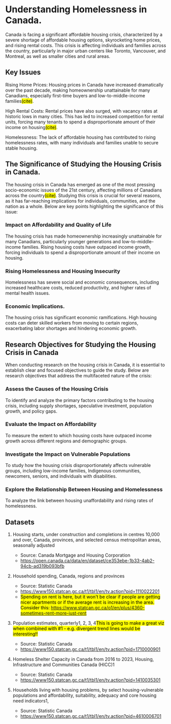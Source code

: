 # Understanding Homelessness in Canada.

Canada is facing a significant affordable housing crisis, characterized by a severe shortage of affordable housing options, skyrocketing home prices, and rising rental costs. This crisis is affecting individuals and families across the country, particularly in major urban centers like Toronto, Vancouver, and Montreal, as well as smaller cities and rural areas.

## Key Issues

Rising Home Prices: Housing prices in Canada have increased dramatically over the past decade, making homeownership unattainable for many Canadians, especially first-time buyers and low-to-middle-income families<mark>(cite)</mark>.

High Rental Costs: Rental prices have also surged, with vacancy rates at historic lows in many cities. This has led to increased competition for rental units, forcing many tenants to spend a disproportionate amount of their income on housing<mark>(cite)</mark>.

Homelessness: The lack of affordable housing has contributed to rising homelessness rates, with many individuals and families unable to secure stable housing.

## The Significance of Studying the Housing Crisis in Canada.

The housing crisis in Canada has emerged as one of the most pressing socio-economic issues of the 21st century, affecting millions of Canadians across the country<mark>(cite)</mark>. Studying this crisis is crucial for several reasons, as it has far-reaching implications for individuals, communities, and the nation as a whole. Below are key points highlighting the significance of this issue:

### Impact on Affordability and Quality of Life
The housing crisis has made homeownership increasingly unattainable for many Canadians, particularly younger generations and low-to-middle-income families. Rising housing costs have outpaced income growth, forcing individuals to spend a disproportionate amount of their income on housing.

### Rising Homelessness and Housing Insecurity

Homelessness has severe social and economic consequences, including increased healthcare costs, reduced productivity, and higher rates of mental health issues.

### Economic Implications.

The housing crisis has significant economic ramifications. High housing costs can deter skilled workers from moving to certain regions, exacerbating labor shortages and hindering economic growth.

## Research Objectives for Studying the Housing Crisis in Canada

When conducting research on the housing crisis in Canada, it is essential to establish clear and focused objectives to guide the study. Below are research objectives that address the multifaceted nature of the crisis:

### Assess the Causes of the Housing Crisis
To identify and analyze the primary factors contributing to the housing crisis, including supply shortages, speculative investment, population growth, and policy gaps.

### Evaluate the Impact on Affordability
To measure the extent to which housing costs have outpaced income growth across different regions and demographic groups.

### Investigate the Impact on Vulnerable Populations
To study how the housing crisis disproportionately affects vulnerable groups, including low-income families, Indigenous communities, newcomers, seniors, and individuals with disabilities.

### Explore the Relationship Between Housing and Homelessness
To analyze the link between housing unaffordability and rising rates of homelessness.

<!--
<mark>you can cut this below since it is repeating the README</mark>
## Key Performance Indicators (KPIs) for researching

#  Housing Affordability Index (HAI) 
Measures the ratio of average housing prices to median household income, indicating how affordable housing is in different regions. A higher ratio suggests greater affordability challenges.
# Rental Vacancy Rate 
Tracks the percentage of available rental units in a given area. A lower vacancy rate signals increased demand and potential housing shortages.
# Homelessness Rate per 1,000 People 
Monitors the number of homeless individuals per 1,000 residents, reflecting the severity of housing insecurity and affordability issues.
# Average Monthly Rent Increase (%) 
Measures the year-over-year percentage increase in rental prices, showing trends in rental market inflation and potential financial strain on tenants
# New Housing Starts & Completions 
Tracks the number of new residential construction projects and completed housing units, providing insight into whether supply is keeping pace with demand.-->

## Datasets

1. Housing starts, under construction and completions in centres 10,000 and over, Canada, provinces, and selected census metropolitan areas, seasonally adjusted

   - Source: Canada Mortgage and Housing Corporation
   - https://open.canada.ca/data/en/dataset/ce353ebe-1b33-4ab2-94cb-ad319b093bfb

2. Household spending, Canada, regions and provinces

   - Source: Statistic Canada
   - https://www150.statcan.gc.ca/t1/tbl1/en/tv.action?pid=1110022201
   - <mark>Spending on rent is here, but it won't be clear if people are getting nicer apartments or if the average rent is increasing in the area.  Consider this: https://www.statcan.gc.ca/o1/en/plus/4360-sometimes-rent-more-just-rent</mark>

3. Population estimates, quarterly1, 2, 3, 4<mark>This is going to make a great viz when combined with #1 - e.g. divergent trend lines would be interesting!!</mark>

   - Source: Statistic Canada
   - https://www150.statcan.gc.ca/t1/tbl1/en/tv.action?pid=1710000901

4. Homeless Shelter Capacity in Canada from 2016 to 2023, Housing, Infrastructure and Communities Canada (HICC)1

   - Source: Statistic Canada
   - https://www150.statcan.gc.ca/t1/tbl1/en/tv.action?pid=1410035301


5. Households living with housing problems, by select housing-vulnerable populations and affordability, suitability, adequacy and core housing need indicators1, 

   - Source: Statistic Canada
   - https://www150.statcan.gc.ca/t1/tbl1/en/tv.action?pid=4610006701
